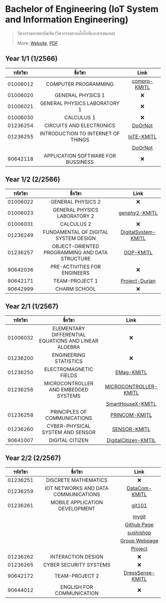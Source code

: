 # Bachelor of Engineering (IoT System and Information Engineering)

> วิศวกรรมศาสตรบัณฑิต (วิศวกรรมระบบไอโอทีและสารสนเทศ)
>
> More: [Website](https://www.iote.kmitl.ac.th/), [PDF](https://drive.google.com/file/d/1VUKRooxFdjAaf4ox0QikqLmvonMvnBB4/view?usp=sharing)

## Year 1/1 (1/2566)

| รหัสวิชา |              ชื่อวิชา              |                          Link                           |
| :------: | :--------------------------------: | :-----------------------------------------------------: |
| 01006012 |        COMPUTER PROGRAMMING        | [compro-KMITL](https://github.com/Fakepng/compro-KMITL) |
| 01006020 |         GENERAL PHYSICS 1          |                           ❌                            |
| 01006021 |    GENERAL PHYSICS LABORATORY 1    |                           ❌                            |
| 01006030 |             CALCULUS 1             |                           ❌                            |
| 01236254 |      CIRCUITS AND ELECTRONICS      |      [DoOrNot](https://github.com/Fakepng/DoOrNot)      |
| 01236255 | INTRODUCTION TO INTERNET OF THINGS |   [IoTE-KMITL](https://github.com/Fakepng/IoTE-KMITL)   |
|          |                                    |      [DoOrNot](https://github.com/Fakepng/DoOrNot)      |
| 90642118 | APPLICATION SOFTWARE FOR BUSSINESS |                           ❌                            |

## Year 1/2 (2/2566)

| รหัสวิชา |                    ชื่อวิชา                    |                                 Link                                  |
| :------: | :--------------------------------------------: | :-------------------------------------------------------------------: |
| 01006022 |               GENERAL PHYSICS 2                |                                  ❌                                   |
| 01006023 |          GENERAL PHYSICS LABORATORY 2          |       [genphy2-KMITL](https://github.com/Fakepng/genphy2-KMITL)       |
| 01006031 |                   CALCULUS 2                   |                                  ❌                                   |
| 01236249 |      FUNDAMENTAL OF DIGITAL SYSTEM DESIGN      | [DigitalSystem-KMITL](https://github.com/Fakepng/DigitalSystem-KMITL) |
| 01236257 | OBJECT-ORIENTED PROGRAMMING AND DATA STRUCTURE |           [OOP-KMITL](https://github.com/Fakepng/OOP-KMITL)           |
| 90642036 |          PRE-ACTIVITIES FOR ENGINEERS          |                                  ❌                                   |
| 90642171 |                 TEAM-PROJECT 1                 |       [Project-Durian](https://github.com/Team-Project-Durian)        |
| 90642999 |                  CHARM SCHOOL                  |                                  ❌                                   |

## Year 2/1 (1/2567)

| รหัสวิชา |                       ชื่อวิชา                       |                                   Link                                    |
| :------: | :--------------------------------------------------: | :-----------------------------------------------------------------------: |
| 01006032 | ELEMENTARY DIFFERENTIAL EQUATIONS AND LINEAR ALGEBRA |                                    ❌                                     |
| 01236200 |                ENGINEERING STATISTICS                |                                    ❌                                     |
| 01236250 |                ELECTROMAGNETIC FIELDS                |            [EMag-KMITL](https://github.com/Fakepng/EMag-KMITL)            |
| 01236256 |         MICROCONTROLLER AND EMBEDDED SYSTEMS         | [MICROCONTROLLER-KMITL](https://github.com/Fakepng/MICROCONTROLLER-KMITL) |
|          |                                                      |     [SmartHouseX-KMITL](https://github.com/Fakepng/SmartHouseX-KMITL)     |
| 01236258 |             PRINCIPLES OF COMMUNICATIONS             |         [PRINCOM-KMITL](https://github.com/Fakepng/PRINCOM-KMITL)         |
| 01236260 |           CYBER-PHYSICAL SYSTEM AND SENSOR           |          [SENSOR-KMITL](https://github.com/Fakepng/SENSOR-KMITL)          |
| 90641007 |                   DIGITAL CITIZEN                    |  [DigitalCitizen-KMTIL](https://github.com/Fakepng/DigitalCitizen-KMTIL)  |

## Year 2/2 (2/2567)

| รหัสวิชา |               ชื่อวิชา               |                              Link                               |
| :------: | :----------------------------------: | :-------------------------------------------------------------: |
| 01236251 |         DISCRETE MATHEMATICS         |                               ❌                                |
| 01236259 | IOT NETWORKS AND DATA COMMUNICATIONS |    [DataCom-KMITL](https://github.com/Fakepng/DataCom-KMITL)    |
| 01236261 |    MOBILE APPLICATION DEVELOPMENT    |           [git101](https://github.com/Fakepng/git101)           |
|          |                                      |            [mygit](https://github.com/Fakepng/mygit)            |
|          |                                      |   [Github Page](https://github.com/Fakepng/fakepng.github.io)   |
|          |                                      |        [sushishop](https://fakepng.github.io/sushishop)         |
|          |                                      |     [Group Webpage](https://fakepng.github.io/G9/home.html)     |
|          |                                      | [Project](https://github.com/Fakepng/mobile-app-frontend-KMITL) |
| 01236262 |          INTERACTION DESIGN          |                               ❌                                |
| 01236265 |        CYBER SECURITY SYSTEMS        |                               ❌                                |
| 90642172 |            TEAM-PROJECT 2            |     [DressSense-KMITL](https://github.com/DressSense-KMITL)     |
| 90644012 |      ENGLISH FOR COMMUNICATION       |                               ❌                                |

